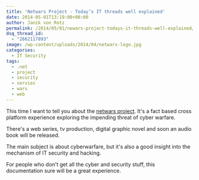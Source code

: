 ```yaml
---
title: 'Netwars Project - Today’s IT threads well explained'
date: 2014-05-01T13:19:00+00:00
author: Janik von Rotz
permalink: /2014/05/01/newars-project-todays-it-threads-well-explained/
dsq_thread_id:
  - "2662117893"
image: /wp-content/uploads/2014/04/netwars-logo.jpg
categories:
  - IT Security
tags:
  - .net
  - project
  - security
  - servies
  - wars
  - web
---
```

This time I want to tell you about the [netwars project](http://www.netwars-project.com/). It's a fact based cross platform experience exploring the impending threat of cyber warfare.

There's a web series, tv production, digital graphic novel and soon an audio book will be released.
<!--more-->
The main subject is about cyberwarfare, but it's also a good insight into the mechanism of IT security and hacking.

For people who don't get all the cyber and security stuff, this documentation sure will be a great experience.
